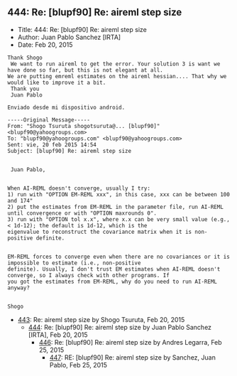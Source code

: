 ## 444: Re: [blupf90] Re: aireml step size

- Title: 444: Re: [blupf90] Re: aireml step size
- Author: Juan Pablo Sanchez [IRTA]
- Date: Feb 20, 2015
```
Thank Shogo
 We want to run aireml to get the error. Your solution 3 is want we have done so far, but this is not elegant at all.
We are putting emreml estimates on the aireml hessian.... That why we would like to improve it a bit.
 Thank you
 Juan Pablo

Enviado desde mi dispositivo android.

-----Original Message-----
From: "Shogo Tsuruta shogotsuruta@... [blupf90]" <blupf90@yahoogroups.com>
To: "blupf90@yahoogroups.com" <blupf90@yahoogroups.com>
Sent: vie, 20 feb 2015 14:54
Subject: [blupf90] Re: aireml step size


 Juan Pablo,


When AI-REML doesn't converge, usually I try:
1) run with "OPTION EM-REML xxx", in this case, xxx can be between 100 and 174"
2) put the estimates from EM-REML in the parameter file, run AI-REML until convergence or with "OPTION maxrounds 0".
3) run with "OPTION tol x.x", where x.x can be very small value (e.g., < 1d-12); the default is 1d-12, which is the
eigenvalue to reconstruct the covariance matrix when it is non-positive definite.


EM-REML forces to converge even when there are no covariances or it is impossible to estimate (i.e., non-positive
definite). Usually, I don't trust EM estimates when AI-REML doesn't converge, so I always check with other programs. If
you got the estimates from EM-REML, why do you need to run AI-REML anyway?


Shogo
```

- [443](0443.md): Re: aireml step size by Shogo Tsuruta, Feb 20, 2015
    - [444](0444.md): Re: [blupf90] Re: aireml step size by Juan Pablo Sanchez [IRTA], Feb 20, 2015
        - [446](0446.md): Re: [blupf90] Re: aireml step size by Andres Legarra, Feb 25, 2015
            - [447](0447.md): RE: [blupf90] Re: aireml step size by Sanchez, Juan Pablo, Feb 25, 2015
